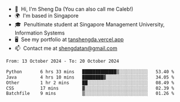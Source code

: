 <!---
tan-sd/tan-sd is a ✨ special ✨ repository because its `README.md` (this file) appears on your GitHub profile.
You can click the Preview link to take a look at your changes.
--->
- 👋  Hi, I'm Sheng Da (You can also call me Caleb!)
- 🌍  I'm based in Singapore
- 🎓  Penultimate student at Singapore Management University, Information Systems
- 🖥️  See my portfolio at [tanshengda.vercel.app](https://tanshengda.vercel.app/)
- 📫  Contact me at [shengdatan@gmail.com](mailto:shengdatan@gmail.com)

<!--START_SECTION:waka-->

```txt
From: 13 October 2024 - To: 20 October 2024

Python       6 hrs 33 mins   █████████████▒░░░░░░░░░░░   53.40 %
Java         4 hrs 10 mins   ████████▓░░░░░░░░░░░░░░░░   34.05 %
Other        1 hr 2 mins     ██░░░░░░░░░░░░░░░░░░░░░░░   08.49 %
CSS          17 mins         ▓░░░░░░░░░░░░░░░░░░░░░░░░   02.39 %
Batchfile    9 mins          ▒░░░░░░░░░░░░░░░░░░░░░░░░   01.26 %
```

<!--END_SECTION:waka-->
